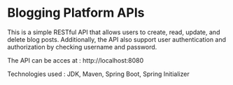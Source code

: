 ﻿# Blogging Platform APIs 
 
This is a simple  RESTful API that allows users to create, read, update, and delete blog posts. Additionally, the API also support user authentication and authorization by checking username and password.

The API can be acces at : http://localhost:8080

Technologies used : 
JDK, Maven, Spring Boot, Spring Initializer
